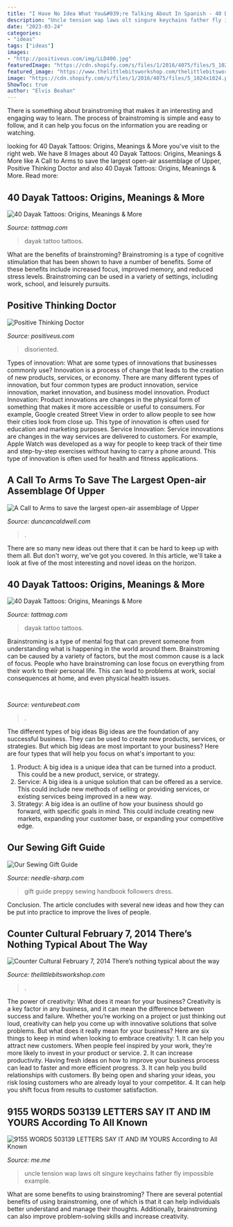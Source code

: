 ```yaml
---
title: "I Have No Idea What You&#039;re Talking About In Spanish - 40 Dayak Tattoos: Origins, Meanings &amp; More"
description: "Uncle tension wap laws olt singure keychains father fly impossible example"
date: "2023-03-24"
categories:
- "ideas"
tags: ["ideas"]
images:
- "http://positiveus.com/img/LLD400.jpg"
featuredImage: "https://cdn.shopify.com/s/files/1/2016/4075/files/5_1024x1024.png?v=1574458821"
featured_image: "https://www.thelittlebitsworkshop.com/thelittlebitsworkshop.com/Resources/Archive_files/shapeimage_26.png"
image: "https://cdn.shopify.com/s/files/1/2016/4075/files/5_1024x1024.png?v=1574458821"
ShowToc: true
author: "Elvis Beahan"
---
```



There is something about brainstroming that makes it an interesting and engaging way to learn. The process of brainstroming is simple and easy to follow, and it can help you focus on the information you are reading or watching.

	

		
looking for 40 Dayak Tattoos: Origins, Meanings &amp; More you've visit to the right web. We have 8 Images about 40 Dayak Tattoos: Origins, Meanings &amp; More like A Call to Arms to save the largest open-air assemblage of Upper, Positive Thinking Doctor and also 40 Dayak Tattoos: Origins, Meanings &amp; More. Read more:
		
    
## 40 Dayak Tattoos: Origins, Meanings &amp; More

<img loading=lazy src="https://tattmag.com/wp-content/uploads/2019/12/dayak-tattoo-8-695x1024.jpg" onerror="this.onerror=null;this.src='https://tse1.mm.bing.net/th?id=OIP.laBlcujz0Oyrcg8jEFbRxQHaK6&amp;pid=15.1';" alt="40 Dayak Tattoos: Origins, Meanings &amp; More">

_Source: tattmag.com_

>dayak tattoo tattoos. 

	

What are the benefits of brainstroming?
Brainstroming is a type of cognitive stimulation that has been shown to have a number of benefits. Some of these benefits include increased focus, improved memory, and reduced stress levels. Brainstroming can be used in a variety of settings, including work, school, and leisurely pursuits.

    
## Positive Thinking Doctor

<img loading=lazy src="http://positiveus.com/img/LLD400.jpg" onerror="this.onerror=null;this.src='https://tse4.mm.bing.net/th?id=OIP.BVKkrPUI7s8S-HfkqUpUcQAAAA&amp;pid=15.1';" alt="Positive Thinking Doctor">

_Source: positiveus.com_

>disoriented. 

	

Types of innovation: What are some types of innovations that businesses commonly use?
Innovation is a process of change that leads to the creation of new products, services, or economy. There are many different types of innovation, but four common types are product innovation, service innovation, market innovation, and business model innovation. 
Product Innovation: Product innovations are changes in the physical form of something that makes it more accessible or useful to consumers. For example, Google created Street View in order to allow people to see how their cities look from close up. This type of innovation is often used for education and marketing purposes. Service Innovation: Service innovations are changes in the way services are delivered to customers. For example, Apple Watch was developed as a way for people to keep track of their time and step-by-step exercises without having to carry a phone around. This type of innovation is often used for health and fitness applications.

    
## A Call To Arms To Save The Largest Open-air Assemblage Of Upper

<img loading=lazy src="https://www.duncancaldwell.com/Site/Call_to_Arms_for_Foz_Coa_files/DSCF8785.jpg" onerror="this.onerror=null;this.src='https://tse3.mm.bing.net/th?id=OIP.XDm_ULs7EVviqMesVHTl_AHaJ4&amp;pid=15.1';" alt="A Call to Arms to save the largest open-air assemblage of Upper">

_Source: duncancaldwell.com_

>. 

	

There are so many new ideas out there that it can be hard to keep up with them all. But don't worry, we've got you covered. In this article, we'll take a look at five of the most interesting and novel ideas on the horizon.

    
## 40 Dayak Tattoos: Origins, Meanings &amp; More

<img loading=lazy src="https://tattmag.com/wp-content/uploads/2019/12/dayak-tattoo-11-1.jpg" onerror="this.onerror=null;this.src='https://tse3.mm.bing.net/th?id=OIP.3XyeskXm3CnDeWzNpQZyNAHaKJ&amp;pid=15.1';" alt="40 Dayak Tattoos: Origins, Meanings &amp; More">

_Source: tattmag.com_

>dayak tattoo tattoos. 

	

Brainstroming is a type of mental fog that can prevent someone from understanding what is happening in the world around them. Brainstroming can be caused by a variety of factors, but the most common cause is a lack of focus. People who have brainstroming can lose focus on everything from their work to their personal life. This can lead to problems at work, social consequences at home, and even physical health issues.

    
## 

<img loading=lazy src="https://venturebeat.com/wp-content/uploads/2019/05/amd-ryzen-third-generation.jpg" onerror="this.onerror=null;this.src='https://tse1.mm.bing.net/th?id=OIP.11ghnT6m99Zk2gavAzErcQHaDt&amp;pid=15.1';" alt="">

_Source: venturebeat.com_

>. 

	

The different types of big ideas
Big ideas are the foundation of any successful business. They can be used to create new products, services, or strategies. But which big ideas are most important to your business? Here are four types that will help you focus on what's important to you: 
1. Product: A big idea is a unique idea that can be turned into a product. This could be a new product, service, or strategy. 
2. Service: A big idea is a unique solution that can be offered as a service. This could include new methods of selling or providing services, or existing services being improved in a new way. 
3. Strategy: A big idea is an outline of how your business should go forward, with specific goals in mind. This could include creating new markets, expanding your customer base, or expanding your competitive edge.

    
## Our Sewing Gift Guide

<img loading=lazy src="https://cdn.shopify.com/s/files/1/2016/4075/files/5_1024x1024.png?v=1574458821" onerror="this.onerror=null;this.src='https://tse4.mm.bing.net/th?id=OIP.TLoJdI3NA8igAj005Pq9DgHaF7&amp;pid=15.1';" alt="Our Sewing Gift Guide">

_Source: needle-sharp.com_

>gift guide preppy sewing handbook followers dress. 

	

Conclusion.
The article concludes with several new ideas and how they can be put into practice to improve the lives of people.

    
## Counter Cultural February 7, 2014 There’s Nothing Typical About The Way

<img loading=lazy src="https://www.thelittlebitsworkshop.com/thelittlebitsworkshop.com/Resources/Archive_files/shapeimage_26.png" onerror="this.onerror=null;this.src='https://tse4.mm.bing.net/th?id=OIP.q_40TRM4m9FPZv3kYp-eBQAAAA&amp;pid=15.1';" alt="Counter Cultural February 7, 2014 There’s nothing typical about the way">

_Source: thelittlebitsworkshop.com_

>. 

	

The power of creativity: What does it mean for your business?
Creativity is a key factor in any business, and it can mean the difference between success and failure. Whether you’re working on a project or just thinking out loud, creativity can help you come up with innovative solutions that solve problems. But what does it really mean for your business? Here are six things to keep in mind when looking to embrace creativity: 1. It can help you attract new customers. When people feel inspired by your work, they’re more likely to invest in your product or service. 2. It can increase productivity. Having fresh ideas on how to improve your business process can lead to faster and more efficient progress. 3. It can help you build relationships with customers. By being open and sharing your ideas, you risk losing customers who are already loyal to your competitor. 4. It can help you shift focus from results to customer satisfaction.

    
## 9155 WORDS 503139 LETTERS SAY IT AND IM YOURS According To All Known

<img loading=lazy src="https://pics.me.me/thumb_9-155-words-50-3139-letters-say-it-and-im-yours-according-67330483.png" onerror="this.onerror=null;this.src='https://tse2.mm.bing.net/th?id=OIP.y4XWXF4Hpukr3u4_0b95cgAAAA&amp;pid=15.1';" alt="9155 WORDS 503139 LETTERS SAY IT AND IM YOURS According to All Known">

_Source: me.me_

>uncle tension wap laws olt singure keychains father fly impossible example. 

	

What are some benefits to using brainstroming?
There are several potential benefits of using brainstroming, one of which is that it can help individuals better understand and manage their thoughts. Additionally, brainstroming can also improve problem-solving skills and increase creativity.

